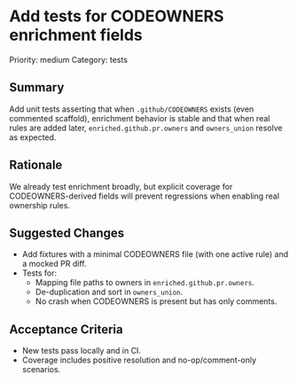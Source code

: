 # Add tests for CODEOWNERS enrichment fields

Priority: medium
Category: tests

## Summary

Add unit tests asserting that when `.github/CODEOWNERS` exists (even commented scaffold), enrichment behavior is stable and that when real rules are added later, `enriched.github.pr.owners` and `owners_union` resolve as expected.

## Rationale

We already test enrichment broadly, but explicit coverage for CODEOWNERS-derived fields will prevent regressions when enabling real ownership rules.

## Suggested Changes

- Add fixtures with a minimal CODEOWNERS file (with one active rule) and a mocked PR diff.
- Tests for:
  - Mapping file paths to owners in `enriched.github.pr.owners`.
  - De-duplication and sort in `owners_union`.
  - No crash when CODEOWNERS is present but has only comments.

## Acceptance Criteria

- New tests pass locally and in CI.
- Coverage includes positive resolution and no-op/comment-only scenarios.

